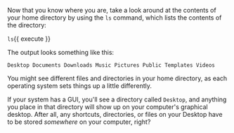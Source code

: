 Now that you know where you are, take a look around at the contents of your home directory by using the `ls` command, which lists the contents of the directory:


`ls`{{ execute }}



The output looks something like this:


```
Desktop Documents Downloads Music Pictures Public Templates Videos
```


You might see different files and directories in your home directory, as each operating system sets things up a little differently.

If your system has a GUI, you'll see a directory called `Desktop`, and anything you place in that directory will show up on your computer's graphical desktop. After all, any shortcuts, directories, or files on your Desktop have to be stored *somewhere* on your computer, right?
